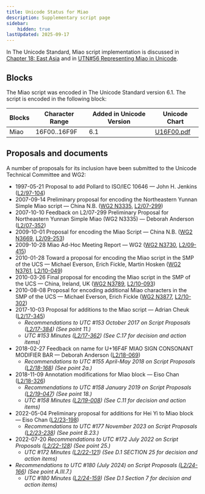 ```yaml
---
title: Unicode Status for Miao
description: Supplementary script page
sidebar:
    hidden: true
lastUpdated: 2025-09-17
---
```


In The Unicode Standard, Miao script implementation is discussed in [Chapter 18: East Asia](https://www.unicode.org/versions/latest/core-spec/chapter-18/#G42236) and in [UTN#56 Representing Miao in Unicode](https://www.unicode.org/notes/tn56/).

## Blocks

The Miao script was encoded in The Unicode Standard version 6.1. The script is encoded in the following block:

| Blocks | Character Range | Added in Unicode Version | Unicode Chart |
| ------ | --------------- | ------------------------ | ------------- |
| Miao | 16F00..16F9F | 6.1 | [U16F00.pdf](http://www.unicode.org/charts/PDF/U16F00.pdf) |

## Proposals and documents

A number of proposals for its inclusion have been submitted to the Unicode Technical Committee and WG2:
- 1997-05-21 Proposal to add Pollard to ISO/IEC 10646 — John H. Jenkins ([L2/97-104](http://www.unicode.org/L2/L1997/97104-Pollard.pdf))
- 2007-09-14 Preliminary proposal for encoding the Northeastern Yunnan Simple Miao script — China N.B. ([WG2 N3335](https://www.unicode.org/wg2/docs/n3335.pdf), [L2/07-299](http://www.unicode.org/cgi-bin/GetMatchingDocs.pl?L2/07-299))
- 2007-10-10 Feedback on L2/07-299 Preliminary Proposal for Northeastern Yunnan Simple Miao (WG2 N3335) — Deborah Anderson ([L2/07-352](http://www.unicode.org/cgi-bin/GetMatchingDocs.pl?L2/07-352))
- 2009-10-01 Proposal for encoding the Miao Script — China N.B. ([WG2 N3669](https://www.unicode.org/wg2/docs/n3669.pdf), [L2/09-253](http://www.unicode.org/cgi-bin/GetMatchingDocs.pl?L2/09-253))
- 2009-10-28 Miao Ad-Hoc Meeting Report — WG2  ([WG2 N3730](https://www.unicode.org/wg2/docs/n3730.pdf), [L2/09-415](http://www.unicode.org/cgi-bin/GetMatchingDocs.pl?L2/09-415))
- 2010-01-28 Toward a proposal for encoding the Miao script in the SMP of the UCS — Michael Everson, Erich Fickle, Martin Hosken ([WG2 N3761](https://www.unicode.org/wg2/docs/n3761.pdf), [L2/10-049](http://www.unicode.org/cgi-bin/GetMatchingDocs.pl?L2/10-049))
- 2010-03-26 Final proposal for encoding the Miao script in the SMP of the UCS — China, Ireland, UK ([WG2 N3789](https://www.unicode.org/wg2/docs/n3789.pdf), [L2/10-093](http://www.unicode.org/cgi-bin/GetMatchingDocs.pl?L2/10-093))
- 2010-08-08 Proposal for encoding additional Miao characters in the SMP of the UCS — Michael Everson, Erich Fickle ([WG2 N3877](https://www.unicode.org/wg2/docs/n3877.pdf), [L2/10-302](http://www.unicode.org/cgi-bin/GetMatchingDocs.pl?L2/10-302))
- 2017-10-03 Proposal for additions to the Miao script — Adrian Cheuk ([L2/17-345](http://www.unicode.org/cgi-bin/GetMatchingDocs.pl?L2/17-345))
  - _Recommendations to UTC #153 October 2017 on Script Proposals ([L2/17-384](http://www.unicode.org/L2/L2017/17384-script-ad-hoc-recs.pdf)) (See point 11.)_
  - _UTC #153 Minutes ([L2/17-362](http://www.unicode.org/L2/L2017/17362.htm)) (See C.17 for decision and action items)_
- 2018-02-27 Feedback on name for U+16F4F MIAO SIGN CONSONANT MODIFIER BAR — Deborah Anderson ([L2/18-069](http://www.unicode.org/cgi-bin/GetMatchingDocs.pl?L2/18-069))
  - _Recommendations to UTC #155 April-May 2018 on Script Proposals ([L2/18-168](http://www.unicode.org/L2/L2018/18168-script-rec.pdf)) (See point 2a.)_
- 2018-11-09 Annotation modifications for Miao block — Eiso Chan ([L2/18-326](http://www.unicode.org/cgi-bin/GetMatchingDocs.pl?L2/18-326))
  - _Recommendations to UTC #158 January 2019 on Script Proposals ([L2/19-047](https://www.unicode.org/L2/L2019/19047-script-adhoc-recs.pdf)) (See point 18.)_
  - _UTC #158 Minutes ([L2/19-008](https://www.unicode.org/L2/L2019/19008.htm)) (See C.11 for decision and action items)_
- 2022-05-04 Preliminary proposal for additions for Hei Yi to Miao block — Eiso Chan ([L2/23-198](http://www.unicode.org/cgi-bin/GetMatchingDocs.pl?L2/23-198))
  - _Recommendations to UTC #177 November 2023 on Script Proposals ([L2/23-238](http://www.unicode.org/cgi-bin/GetMatchingDocs.pl?L2/23-238)) (See point B.23.)_
- 2022-07-20 _Recommendations to UTC #172 July 2022 on Script Proposals ([L2/22-128](http://www.unicode.org/cgi-bin/GetMatchingDocs.pl?L2/22-128)) (See point 25.)_
  - _UTC #172 Minutes ([L2/22-121](https://www.unicode.org/L2/L2022/22121.htm)) (See D.1 SECTION 25 for decision and action items)_
- _Recommendations to UTC #180 (July 2024) on Script Proposals ([L2/24-166](https://www.unicode.org/cgi-bin/GetMatchingDocs.pl?L2/24-166)) (See point A.III.7.)_
  - _UTC #180 Minutes ([L2/24-159](https://www.unicode.org/L2/L2024/24159.htm)) (See D.1 Section 7 for decision and action items)_
